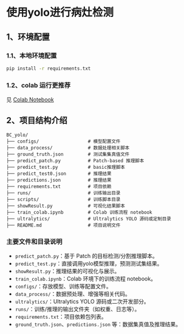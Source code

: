 # 使用yolo进行病灶检测
## 1、环境配置
### 1.1、本地环境配置
```bash
pip install -r requirements.txt
```
### 1.2、colab 运行更推荐 
 见 [Colab Notebook](./train_colab.ipynb)
## 2、项目结构介绍
```text
BC_yolo/
├── configs/                  # 模型配置文件
├── data_process/             # 数据处理相关脚本
├── ground_truth.json         # 测试集集真值文件
├── predict_patch.py          # Patch-based 推理脚本
├── predict_test.py           # basic推理脚本
├── predict_test0.json        # 推理结果
├── predictions.json          # 推理结果
├── requirements.txt          # 项目依赖
├── runs/                     # 训练输出目录
├── scripts/                  # 训练脚本目录
├── showResult.py             # 可视化结果脚本
├── train_colab.ipynb         # Colab 训练流程 notebook
├── ultralytics/              # Ultralytics YOLO 源码或定制目录
├── README.md                 # 项目说明文件
```

### 主要文件和目录说明

- `predict_patch.py`：基于 Patch 的目标检测/分割推理脚本。
- `predict_test.py`：直接调用yolo模型推理，预测测试集结果。
- `showResult.py`：推理结果的可视化与展示。
- `train_colab.ipynb`：Colab 环境下的训练流程 notebook。
- `configs/`：存放模型、训练等配置文件。
- `data_process/`：数据预处理、增强等相关代码。
- `ultralytics/`：Ultralytics YOLO 源码或二次开发部分。
- `runs/`：训练/推理的输出文件夹（如权重、日志等）。
- `requirements.txt`：项目依赖包列表。
- `ground_truth.json`、`predictions.json` 等：数据集真值及推理结果。




